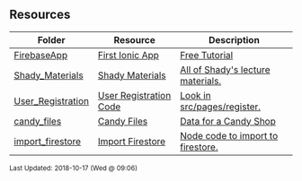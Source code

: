 ## Resources
| Folder | Resource | Description|
 | ------------|------------|------------|
 | [FirebaseApp](https://github.com/rugbyprof/4443-Mobile-Apps/tree/master/Resources/FirebaseApp) | [ First Ionic App ](https://github.com/rugbyprof/4443-Mobile-Apps/tree/master/Resources/FirebaseApp) | [ Free Tutorial](https://github.com/rugbyprof/4443-Mobile-Apps/tree/master/Resources/FirebaseApp) | [N/A](https://github.com/rugbyprof/4443-Mobile-Apps/tree/master/Resources/FirebaseApp) |
 | [Shady_Materials](https://github.com/rugbyprof/4443-Mobile-Apps/tree/master/Resources/Shady_Materials) | [ Shady Materials ](https://github.com/rugbyprof/4443-Mobile-Apps/tree/master/Resources/Shady_Materials) | [ All of Shady's lecture materials.](https://github.com/rugbyprof/4443-Mobile-Apps/tree/master/Resources/Shady_Materials) | [N/A](https://github.com/rugbyprof/4443-Mobile-Apps/tree/master/Resources/Shady_Materials) |
 | [User_Registration](https://github.com/rugbyprof/4443-Mobile-Apps/tree/master/Resources/User_Registration) | [ User Registration Code ](https://github.com/rugbyprof/4443-Mobile-Apps/tree/master/Resources/User_Registration) | [ Look in src/pages/register.](https://github.com/rugbyprof/4443-Mobile-Apps/tree/master/Resources/User_Registration) | [N/A](https://github.com/rugbyprof/4443-Mobile-Apps/tree/master/Resources/User_Registration) |
 | [candy_files](https://github.com/rugbyprof/4443-Mobile-Apps/tree/master/Resources/candy_files) | [ Candy Files ](https://github.com/rugbyprof/4443-Mobile-Apps/tree/master/Resources/candy_files) | [ Data for a Candy Shop](https://github.com/rugbyprof/4443-Mobile-Apps/tree/master/Resources/candy_files) | [N/A](https://github.com/rugbyprof/4443-Mobile-Apps/tree/master/Resources/candy_files) |
 | [import_firestore](https://github.com/rugbyprof/4443-Mobile-Apps/tree/master/Resources/import_firestore) | [ Import Firestore ](https://github.com/rugbyprof/4443-Mobile-Apps/tree/master/Resources/import_firestore) | [ Node code to import to firestore.](https://github.com/rugbyprof/4443-Mobile-Apps/tree/master/Resources/import_firestore) | [N/A](https://github.com/rugbyprof/4443-Mobile-Apps/tree/master/Resources/import_firestore) |

<sup>Last Updated: 2018-10-17 (Wed @ 09:06)</sup>